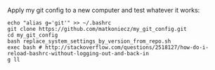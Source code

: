 Apply my git config to a new computer and test whatever it works:

```
echo "alias g='git'" >> ~/.bashrc
git clone https://github.com/matkoniecz/my_git_config.git
cd my_git_config
bash replace_system_settings_by_version_from_repo.sh
exec bash # http://stackoverflow.com/questions/2518127/how-do-i-reload-bashrc-without-logging-out-and-back-in
g ll
```

